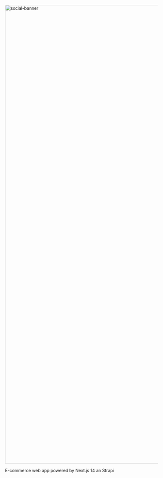 <img width="1512" alt="social-banner" src="https://github.com/user-attachments/assets/379bffcb-5f96-42ed-9c8a-49b7a89a5e08">

E-commerce web app powered by Next.js 14 an Strapi
